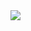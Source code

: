 <img src="https://capsule-render.vercel.app/api?type=Slice&color=auto&height=200&section=header&text=selfhiam&fontSize=90"/>
